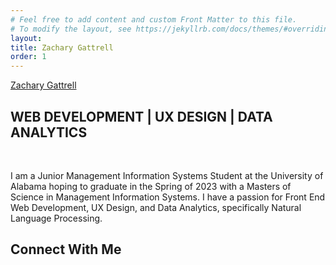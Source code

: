 ```yaml
---
# Feel free to add content and custom Front Matter to this file.
# To modify the layout, see https://jekyllrb.com/docs/themes/#overriding-theme-defaults
layout: 
title: Zachary Gattrell
order: 1
---
```

<html>
<head>
    <!-- Global site tag (gtag.js) - Google Analytics -->
<script async src="https://www.googletagmanager.com/gtag/js?id=G-KWGX20HFV7"></script>
<script>
  window.dataLayer = window.dataLayer || [];
  function gtag(){dataLayer.push(arguments);}
  gtag('js', new Date());

  gtag('config', 'G-KWGX20HFV7');
</script>
    <title>Zachary Gattrell</title>
    <link href="https://cdn.jsdelivr.net/npm/bootstrap@5.0.0-beta3/dist/css/bootstrap.min.css" rel="stylesheet" integrity="sha384-eOJMYsd53ii+scO/bJGFsiCZc+5NDVN2yr8+0RDqr0Ql0h+rP48ckxlpbzKgwra6" crossorigin="anonymous" />
    <script src="https://cdn.jsdelivr.net/npm/bootstrap@5.0.0-beta3/dist/js/bootstrap.bundle.min.js" integrity="sha384-JEW9xMcG8R+pH31jmWH6WWP0WintQrMb4s7ZOdauHnUtxwoG2vI5DkLtS3qm9Ekf" crossorigin="anonymous"></script>
    <link href="/assets/css/index.css" rel="stylesheet" />
    <link rel="stylesheet" type="text/css" href="//fonts.googleapis.com/css?family=Homemade+Apple" />
    <link rel="stylesheet" href="https://cdnjs.cloudflare.com/ajax/libs/font-awesome/4.7.0/css/font-awesome.min.css">

</head>
<body>
  <nav class="navbar navbar-expand-lg navbar-dark bg-dark">
    <a class = "navbar-brand p-3 vl-right" href="">Zachary Gattrell</a>
  </nav>  
  <div>
    <script src="https://threejs.org/build/three.js"></script>
    <script>
        const scene = new THREE.Scene();
        scene.background = new THREE.Color( 0x727272 );
        const camera = new THREE.PerspectiveCamera( 75, window.innerWidth / window.innerHeight, 0.1, 1000 );
        const renderer = new THREE.WebGLRenderer();
        renderer.setSize( window.innerWidth, window.innerHeight - 200 );
        document.body.appendChild( renderer.domElement );

        const BoxGeometry = new THREE.BoxGeometry();
        const boxWireFrame = new THREE.WireframeGeometry(BoxGeometry);
        const boxLine = new THREE.LineSegments(boxWireFrame);
        const cube = new THREE.Mesh( BoxGeometry);
        scene.add( cube );

        camera.position.z = 5;

        const geometry2 = new THREE.SphereGeometry( 2, 2, 2 );

        const wireframe = new THREE.WireframeGeometry( geometry2 );

        const line = new THREE.LineSegments( wireframe );
        line.material.depthTest = false;
        line.material.opacity = 0.25;
        line.material.transparent = true;

        scene.add( line );

        function animate() {
	        requestAnimationFrame( animate );
	        renderer.render( scene, camera );
          line.rotation.x -= 0.01;
          line.rotation.y -= 0.01;
          cube.rotation.x += 0.01;
          cube.rotation.y += 0.01;
        }
  animate();
    </script>
  </div>
  <div class="container py-5 text-center">
    <h2>WEB DEVELOPMENT | UX DESIGN | DATA ANALYTICS</h2>
    <br/>
    <p>I am a Junior Management Information Systems Student at the University of Alabama hoping to graduate in the Spring of 2023 with a Masters of Science in Management Information Systems. I have a passion for Front End Web Development, UX Design, and Data Analytics, specifically Natural Language Processing. </p>
  </div>
 <!-- <div class="container-fluid bg-secondary full-width">
    <div class="container py-5 text-center">
    <h2>Personal Projects:</h2>
    <br/>
    <p>Lorem ipsum dolor sit amet, consectetur adipiscing elit, sed do eiusmod tempor incididunt ut labore et dolore magna aliqua. Ut enim ad minim veniam, quis nostrud exercitation ullamco laboris nisi ut aliquip ex ea commodo consequat. Duis aute irure dolor in reprehenderit in voluptate velit esse cillum dolore eu fugiat nulla pariatur. Excepteur sint occaecat cupidatat non proident, sunt in culpa qui officia deserunt mollit anim id est laborum</p>
    </div>
  </div>
  -->
    <div class="container py-5 text-center">
    <h2>Connect With Me</h2>
    <br/>
      <a href="https://www.linkedin.com/in/zachary-gattrell/" class="fa fa-linkedin"></a>
      <a href="https://github.com/zgattrell" class="fa fa-github"></a>
      <a href="#" class="fa fa-twitter"></a>
  </div>
</body>
</html>
